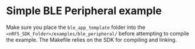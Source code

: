# Simple BLE Peripheral example

Make sure you place the `ble_app_template` folder into the
`<nRF5_SDK_Folder>/examples/ble_peripheral/` before attempting to compile the
example. The Makefile relies on the SDK for compiling and linking.
